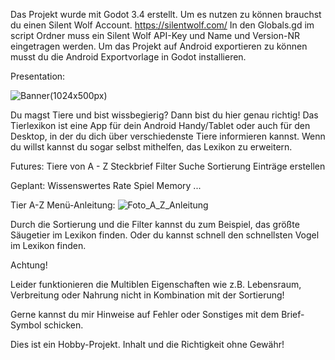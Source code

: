 Das Projekt wurde mit Godot 3.4 erstellt.
Um es nutzen zu können brauchst du einen Silent Wolf Account. https://silentwolf.com/
In den Globals.gd im script Ordner muss ein Silent Wolf API-Key und Name und Version-NR eingetragen werden.
Um das Projekt auf Android exportieren zu können musst du die Android Exportvorlage in Godot installieren.

Presentation:

![Banner(1024x500px)](https://user-images.githubusercontent.com/93408437/148278361-90e12584-5932-4d4e-b6af-7673836ab69b.png)

Du magst Tiere und bist wissbegierig? Dann bist du hier genau richtig!
Das Tierlexikon ist eine App für dein Android Handy/Tablet oder auch für den Desktop, in der du dich über verschiedenste Tiere informieren kannst. Wenn du willst kannst du sogar selbst mithelfen, das Lexikon zu erweitern.

Futures:
Tiere von A - Z
Steckbrief
Filter Suche
Sortierung
Einträge erstellen

Geplant:
Wissenswertes
Rate Spiel
Memory
...


Tier A-Z Menü-Anleitung:
![Foto_A_Z_Anleitung](https://user-images.githubusercontent.com/93408437/148278175-c2ca0ab5-9ec3-46c5-be94-0322fba9d670.png)

Durch die Sortierung und die Filter kannst du zum Beispiel, das größte Säugetier im Lexikon finden. Oder du kannst schnell den schnellsten Vogel im Lexikon finden.

Achtung!

Leider funktionieren die Multiblen Eigenschaften wie z.B. Lebensraum, Verbreitung oder Nahrung nicht in Kombination mit der Sortierung!

Gerne kannst du mir Hinweise auf Fehler oder Sonstiges mit dem Brief-Symbol schicken.



Dies ist ein Hobby-Projekt. Inhalt und die Richtigkeit ohne Gewähr!
